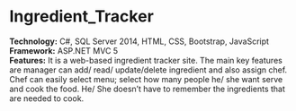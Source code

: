 # Ingredient_Tracker

<b>Technology:</b> C#, SQL Server 2014, HTML, CSS, Bootstrap, JavaScript
<br>
<b>Framework:</b> ASP.NET MVC 5
<br>
<b>Features:</b> It is a web-based ingredient tracker site. The main key features are manager can add/ read/
update/delete ingredient and also assign chef. Chef can easily select menu; select how many people he/
she want serve and cook the food. He/ She doesn’t have to remember the ingredients that are needed to
cook. 
